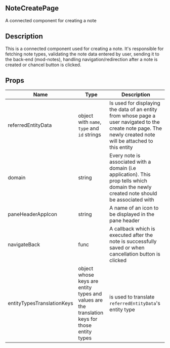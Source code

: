 ## NoteCreatePage
A connected component for creating a note

## Description
This is a connected component used for creating a note. It's responsible for fetching note types, validating the note data entered by user, sending it to the back-end (mod-notes), handling navigation/redirection after a note is created or chancel button is clicked.

## Props
|         Name           |            Type             |                    Description                        |
| ---------------------- | --------------------------- | ----------------------------------------------------- |
| referredEntityData     | object with `name`, `type` and `id` strings | Is used for displaying the data of an entity from whose page a user navigated to the create note page. The newly created note will be attached to this entity |
| domain | string | Every note is associated with a domain (i.e application). This prop tells which domain the newly created note should be associated with |
| paneHeaderAppIcon | string | A name of an icon to be displayed in the pane header |
| navigateBack | func | A callback which is executed after the note is successfully saved or when cancellation button is clicked |
| entityTypesTranslationKeys | object whose keys are entity types and values are the translation keys for those entity types | is used to translate `referredEntityData`'s entity type |
